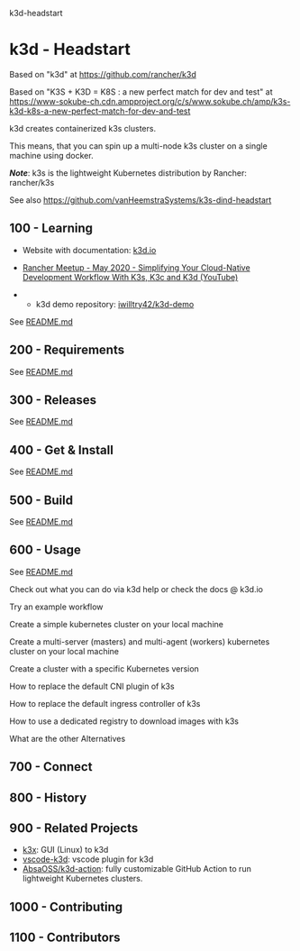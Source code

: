 k3d-headstart
# k3d - Headstart

Based on "k3d" at https://github.com/rancher/k3d

Based on "K3S + K3D = K8S : a new perfect match for dev and test" at https://www-sokube-ch.cdn.ampproject.org/c/s/www.sokube.ch/amp/k3s-k3d-k8s-a-new-perfect-match-for-dev-and-test

k3d creates containerized k3s clusters. 

This means, that you can spin up a multi-node k3s cluster on a single machine using docker.

***Note***: k3s is the lightweight Kubernetes distribution by Rancher: rancher/k3s 

See also https://github.com/vanHeemstraSystems/k3s-dind-headstart

## 100 - Learning

- Website with documentation: [k3d.io](https://k3d.io/)

- [Rancher Meetup - May 2020 - Simplifying Your Cloud-Native Development Workflow With K3s, K3c and K3d (YouTube)](https://www.youtube.com/watch?v=hMr3prm9gDM)
- - k3d demo repository: [iwilltry42/k3d-demo](https://github.com/iwilltry42/k3d-demo)

See [README.md](./100/README.md)

## 200 - Requirements

See [README.md](./200/README.md)

## 300 - Releases

See [README.md](./300/README.md)

## 400 - Get & Install

See [README.md](./400/README.md)

## 500 - Build

See [README.md](./500/README.md)

## 600 - Usage

See [README.md](./600/README.md)

Check out what you can do via k3d help or check the docs @ k3d.io

Try an example workflow

Create a simple kubernetes cluster on your local machine

Create a multi-server (masters) and multi-agent (workers) kubernetes cluster on your local machine

Create a cluster with a specific Kubernetes version

How to replace the default CNI plugin of k3s

How to replace the default ingress controller of k3s

How to use a dedicated registry to download images with k3s

What are the other Alternatives

## 700 - Connect

## 800 - History

## 900 - Related Projects

- [k3x](https://github.com/inercia/k3x): GUI (Linux) to k3d
- [vscode-k3d](https://github.com/inercia/vscode-k3d): vscode plugin for k3d
- [AbsaOSS/k3d-action](https://github.com/AbsaOSS/k3d-action): fully customizable GitHub Action to run lightweight Kubernetes clusters.

## 1000 - Contributing

## 1100 - Contributors

